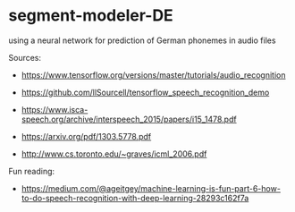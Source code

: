 # segment-modeler-DE
using a neural network for prediction of German phonemes in audio files


Sources: 
- https://www.tensorflow.org/versions/master/tutorials/audio_recognition

- https://github.com/llSourcell/tensorflow_speech_recognition_demo

- https://www.isca-speech.org/archive/interspeech_2015/papers/i15_1478.pdf

- https://arxiv.org/pdf/1303.5778.pdf

- http://www.cs.toronto.edu/~graves/icml_2006.pdf


Fun reading:
- https://medium.com/@ageitgey/machine-learning-is-fun-part-6-how-to-do-speech-recognition-with-deep-learning-28293c162f7a
